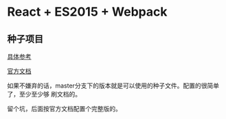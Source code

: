 # React + ES2015 + Webpack

## 种子项目

[具体参考](https://my.oschina.net/u/1403181/blog/672501)

[官方文档](https://webpack.js.org/guides/hmr-react/)

如果不嫌弃的话，master分支下的版本就是可以使用的种子文件。配置的很简单了，至少至少够
刷文档的。

留个坑，后面按官方文档配置个完整版的。